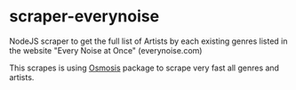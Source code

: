# scraper-everynoise
NodeJS scraper to get the full list of Artists by each existing genres listed in the website "Every Noise at Once" (everynoise.com)

This scrapes is using [Osmosis](https://www.npmjs.com/package/osmosis) package 
to scrape very fast all genres and artists.
